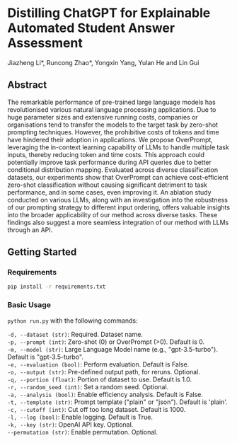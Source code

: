 # Distilling ChatGPT for Explainable Automated Student Answer Assessment
Jiazheng Li*, Runcong Zhao*, Yongxin Yang, Yulan He and Lin Gui

## Abstract
The remarkable performance of pre-trained large language models has revolutionised various natural language processing applications. Due to huge parameter sizes and extensive running costs, companies or organisations tend to transfer the models to the target task by zero-shot prompting techniques. However, the prohibitive costs of tokens and time have hindered their adoption in applications. We propose OverPrompt, leveraging the in-context learning capability of LLMs to handle multiple task inputs, thereby reducing token and time costs. This approach could potentially improve task performance during API queries due to better conditional distribution mapping. Evaluated across diverse classification datasets, our experiments show that OverPrompt can achieve cost-efficient zero-shot classification without causing significant detriment to task performance, and in some cases, even improving it. An ablation study conducted on various LLMs, along with an investigation into the robustness of our prompting strategy to different input ordering, offers valuable insights into the broader applicability of our method across diverse tasks. These findings also suggest a more seamless integration of our method with LLMs through an API.

## Getting Started

### Requirements

```bash
pip install -r requirements.txt
```

### Basic Usage
`python run.py` with the following commands:

`-d, --dataset (str)`: Required. Dataset name.   
`-p, --prompt (int)`: Zero-shot (0) or OverPrompt (>0). Default is 0.   
`-m, --model (str)`: Large Language Model name (e.g., "gpt-3.5-turbo"). Default is "gpt-3.5-turbo".   
`-e, --evaluation (bool)`: Perform evaluation. Default is False.   
`-o, --output (str)`: Pre-defined output path, for reruns. Optional.   
`-q, --portion (float)`: Portion of dataset to use. Default is 1.0.   
`-r, --random_seed (int)`: Set a random seed. Optional.   
`-a, --analysis (bool)`: Enable efficiency analysis. Default is False.   
`-t, --template (str)`: Prompt template ("plain" or "json"). Default is 'plain'.   
`-c, --cutoff (int)`: Cut off too long dataset. Default is 1000.   
`-l, --log (bool)`: Enable logging. Default is True.   
`-k, --key (str)`: OpenAI API key. Optional.   
`--permutation (str)`: Enable permutation. Optional.
